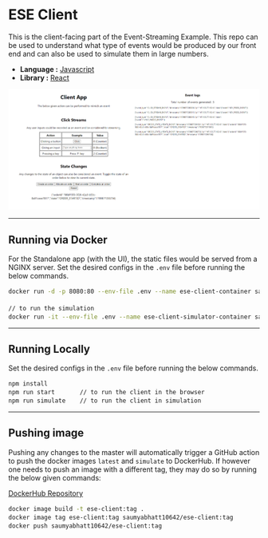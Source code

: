 # ESE Client

This is the client-facing part of the Event-Streaming Example. This repo can be used to understand what type of events would be produced by our front end and can also be used to simulate them in large numbers.

- **Language :** [Javascript](https://developer.mozilla.org/en-US/docs/Web/javascript)
- **Library :** [React](https://react.dev/reference/react)

![Screen shot](./ss.png)

---

## Running via Docker

For the Standalone app (with the UI), the static files would be served from a NGINX server. Set the desired configs in the `.env` file before running the below commands.

```bash
docker run -d -p 8080:80 --env-file .env --name ese-client-container saumyabhatt10642/ese-client

// to run the simulation
docker run -it --env-file .env --name ese-client-simulator-container saumyabhatt10642/ese-client:simulate
```

---

## Running Locally

Set the desired configs in the `.env` file before running the below commands.

```bash
npm install
npm run start       // to run the client in the browser
npm run simulate    // to run the client in simulation
```

---

## Pushing image

Pushing any changes to the master will automatically trigger a GitHub action to push the docker images `latest` and `simulate` to DockerHub. If however one needs to push an image with a different tag, they may do so by running the below given commands:

[DockerHub Repository](https://hub.docker.com/repository/docker/saumyabhatt10642/ese-client/general)

```bash
docker image build -t ese-client:tag .
docker image tag ese-client:tag saumyabhatt10642/ese-client:tag
docker push saumyabhatt10642/ese-client:tag
```
